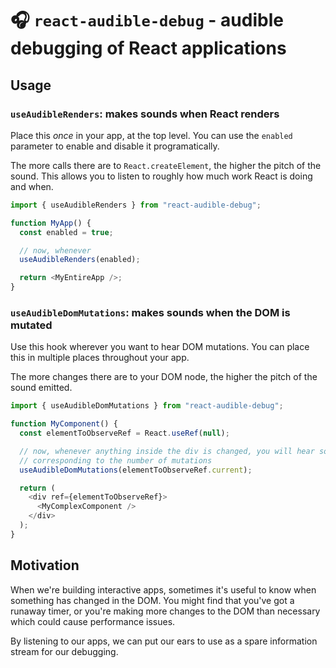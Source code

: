 # 🎧 `react-audible-debug` - audible debugging of React applications

## Usage

### `useAudibleRenders`: makes sounds when React renders

Place this _once_ in your app, at the top level. You can use the `enabled`
parameter to enable and disable it programatically.

The more calls there are to `React.createElement`, the higher the pitch of
the sound. This allows you to listen to roughly how much work React is doing
and when.

```javascript
import { useAudibleRenders } from "react-audible-debug";

function MyApp() {
  const enabled = true;

  // now, whenever
  useAudibleRenders(enabled);

  return <MyEntireApp />;
}
```

### `useAudibleDomMutations`: makes sounds when the DOM is mutated

Use this hook wherever you want to hear DOM mutations. You can place this in
multiple places throughout your app.

The more changes there are to your DOM node, the higher the pitch of the sound
emitted.

```javascript
import { useAudibleDomMutations } from "react-audible-debug";

function MyComponent() {
  const elementToObserveRef = React.useRef(null);

  // now, whenever anything inside the div is changed, you will hear sounds
  // corresponding to the number of mutations
  useAudibleDomMutations(elementToObserveRef.current);

  return (
    <div ref={elementToObserveRef}>
      <MyComplexComponent />
    </div>
  );
}
```

## Motivation

When we're building interactive apps, sometimes it's useful to know when something has
changed in the DOM. You might find that you've got a runaway timer, or you're making more
changes to the DOM than necessary which could cause performance issues.

By listening to our apps, we can put our ears to use as a spare information stream for our
debugging.
